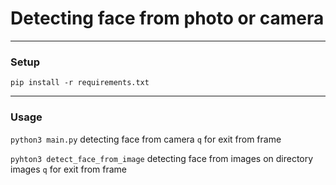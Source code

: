 # Detecting face from photo or camera
___
### Setup
`pip install -r requirements.txt`

___
### Usage
`python3 main.py` detecting face from camera 
`q` for exit from frame


`pyhton3 detect_face_from_image` detecting face from images on
directory images `q` for exit from frame